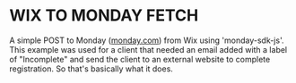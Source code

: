 # WIX TO MONDAY FETCH
A simple POST to Monday ([monday.com](monday.com)) from Wix using 'monday-sdk-js'. This example was used for a client that needed an email added with a label of "Incomplete" and send the client to an external website to complete registration. So that's basically what it does.
